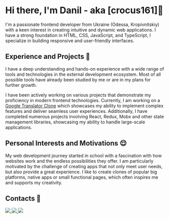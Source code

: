 # Hi there, I'm Danil - aka [crocus161]👋

I'm a passionate frontend developer from Ukraine (Odessa, Kropivnitskiy) with a keen interest in creating intuitive and dynamic web applications. I have a strong foundation in HTML, CSS, JavaScript, and TypeScript, I specialize in building responsive and user-friendly interfaces.

## Experience and Projects 🧐
I have a deep understanding and hands-on experience with a wide range of tools and technologies in the external development ecosystem. Most of all possible tools have already been studied by me or are in my plans for further growth.

I have been actively working on various projects that demonstrate my proficiency in modern frontend technologies. Currently, I am working on a [Google Translator Clone](https://translator--copy.web.app/text) which showcases my ability to implement complex features and deliver seamless user experiences. Additionally, I have completed numerous projects involving React, Redux, Mobx and other state management libraries, showcasing my ability to handle large-scale applications.

## Personal Interests and Motivations 😌
My web development journey started in school with a fascination with how websites work and the endless possibilities they offer. I am particularly motivated by the challenge of creating apps that not only meet user needs, but also provide a great experience. I like to create clones of popular big platforms, native apps or small functional pages, which often inspires me and supports my creativity.

## Сontacts 🙌
<p>
  <a href="mailto:crocus161@gmail.com">
    <img src="https://img.shields.io/badge/Gmail-D14836?style=for-the-badge&logo=gmail&logoColor=white"/>
  </a>
  <a href="https://t.me/crocus161">
    <img src="https://img.shields.io/badge/Telegram-2CA5E0?style=for-the-badge&logo=telegram&logoColor=white" />
  </a>
  <a href="https://www.linkedin.com/in/crocus161/">
    <img src="https://img.shields.io/badge/LinkedIn-0077B5?style=for-the-badge&logo=linkedin&logoColor=white" />
  </a>
</p>
